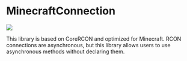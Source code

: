 # MinecraftConnection
 ![](https://img.shields.io/badge/Minecraft%20Version-1.13_~-brightgreen)
 
 This library is based on CoreRCON and optimized for Minecraft. RCON connections are asynchronous, but this library allows users to use asynchronous methods without declaring them.

